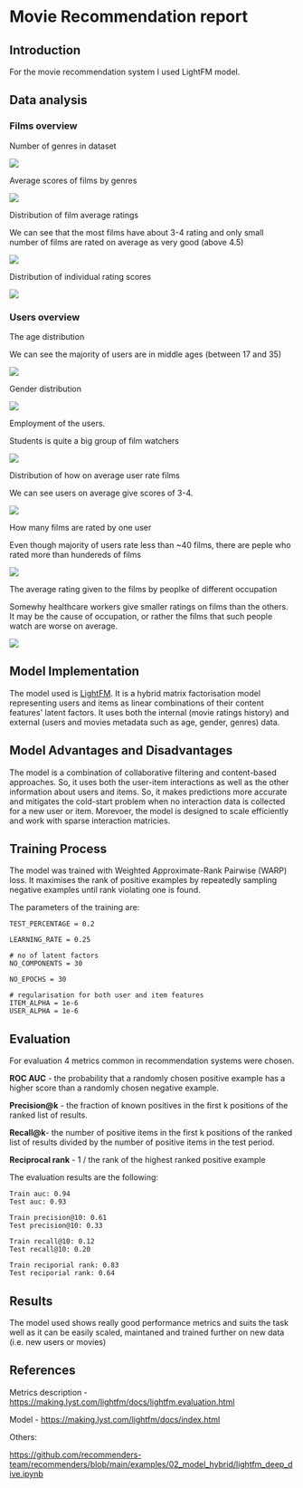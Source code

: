 # Movie Recommendation report

## Introduction
For the movie recommendation system I used LightFM model.
## Data analysis
### Films overview
Number of genres in dataset

![](./figures/5.png)

Average scores of films by genres

![](./figures/9.png)

Distribution of film average ratings

We can see that the most films have about 3-4 rating and only small number of films are rated on average as very good (above 4.5)

![](./figures/6.png)

Distribution of individual rating scores

![](./figures/1.png)

### Users overview

The age distribution

We can see the majority of users are in middle ages (between 17 and 35)

![](./figures/2.png)

Gender distribution

![](./figures/3.png)

Employment of the users.

Students is quite a big group of film watchers

![](./figures/4.png)

Distribution of how on average user rate films

We can see users on average give scores of 3-4.

![](./figures/7.png)

How many films are rated by one user

Even though majority of users rate less than ~40 films, there are peple who rated more than hundereds of films

![](./figures/8.png)

The average rating given to the films by peoplke of different occupation

Somewhy healthcare workers give smaller ratings on films than the others. It may be the cause of occupation, or rather the films that such people watch are worse on average.

![](./figures/10.png)

## Model Implementation
The model used is [LightFM](https://making.lyst.com/lightfm/docs/home.html). It is a hybrid matrix factorisation model representing users and items as linear combinations of their content features' latent factors. It uses both the internal (movie ratings history) and external (users and movies metadata such as age, gender, genres) data.

## Model Advantages and Disadvantages
The model is a combination of collaborative filtering and content-based approaches. So, it uses both the user-item interactions as well as the other information about users and items. So, it makes predictions more accurate and mitigates the cold-start problem when no interaction data is collected for a new user or item. Morevoer, the model is designed to scale efficiently and work with sparse interaction matricies.

## Training Process
The model was trained with Weighted Approximate-Rank Pairwise (WARP) loss. It maximises the rank of positive examples by repeatedly sampling negative examples until rank violating one is found.

The parameters of the training are:

```# default number of recommendations
TEST_PERCENTAGE = 0.2

LEARNING_RATE = 0.25

# no of latent factors
NO_COMPONENTS = 30

NO_EPOCHS = 30

# regularisation for both user and item features
ITEM_ALPHA = 1e-6
USER_ALPHA = 1e-6
```
## Evaluation
For evaluation 4 metrics common in recommendation systems were chosen.

**ROC AUC** - the probability that a randomly chosen positive example has a higher score than a randomly chosen negative example.

**Precision@k** - the fraction of known positives in the first k positions of the ranked list of results.

**Recall@k**- the number of positive items in the first k positions of the ranked list of results divided by the number of positive items in the test period. 

**Reciprocal rank** - 1 / the rank of the highest ranked positive example

The evaluation results are the following:

```
Train auc: 0.94
Test auc: 0.93

Train precision@10: 0.61
Test precision@10: 0.33

Train recall@10: 0.12
Test recall@10: 0.20

Train reciporial rank: 0.83
Test reciporial rank: 0.64
```

## Results
The model used shows really good performance metrics and suits the task well as it can be easily scaled, maintaned and trained further on new data (i.e. new users or movies)



## References
Metrics description - https://making.lyst.com/lightfm/docs/lightfm.evaluation.html

Model - https://making.lyst.com/lightfm/docs/index.html

Others:

https://github.com/recommenders-team/recommenders/blob/main/examples/02_model_hybrid/lightfm_deep_dive.ipynb

